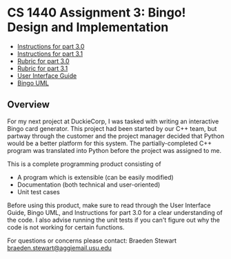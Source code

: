 # CS 1440 Assignment 3: Bingo! Design and Implementation


* [Instructions for part 3.0](doc/Instructions-3.0.md)
* [Instructions for part 3.1](doc/Instructions-3.1.md)
* [Rubric for part 3.0](doc/Rubric-3.0.md)
* [Rubric for part 3.1](doc/Rubric-3.1.md)
* [User Interface Guide](doc/User-Interface-Guide)
* [Bingo UML](doc/Bingo-UML.pdf)


## Overview

For my next project at DuckieCorp, I was tasked with writing an interactive
Bingo card generator. This project had been started by our C++ team, but
partway through the customer and the project manager decided that Python would
be a better platform for this system.  The partially-completed C++ program was
translated into Python before the project was assigned to me.

This is a complete programming product consisting of

*   A program which is extensible (can be easily modified)
*   Documentation (both technical and user-oriented)
*   Unit test cases

Before using this product, make sure to read through the User Interface Guide, Bingo UML, and Instructions for part 3.0
for a clear understanding of the code. I also advise running the unit tests if you can't figure out why the code is not
working for certain functions.


For questions or concerns please contact:
Braeden Stewart
braeden.stewart@aggiemail.usu.edu
